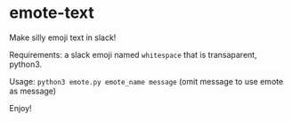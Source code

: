 # emote-text

Make silly emoji text in slack!

Requirements: a slack emoji named `whitespace` that is transaparent, python3.

Usage: `python3 emote.py emote_name message` (omit message to use emote as message)

Enjoy!

